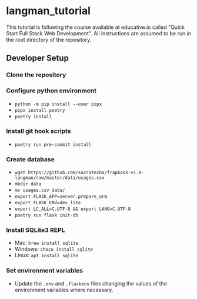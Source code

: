 # langman_tutorial

This tutorial is following the course available at educative.io called "Quick Start Full Stack Web Development". All instructions are assumed to be run in the root directory of the repository.

## Developer Setup

### Clone the repository

### Configure python environment

- `python -m pip install --user pipx`
- `pipx install poetry`
- `poetry install`

### Install git hook scripts

- `poetry run pre-commit install`

### Create database

- `wget https://github.com/socratecha/frapbook-v1.0-langman/raw/master/data/usages.csv`
- `mkdir data`
- `mv usages.csv data/`
- `export FLASK_APP=server.prepare_orm`
- `export FLASK_ENV=dev_lite`
- `export LC_ALL=C.UTF-8 && export LANG=C.UTF-8`
- `poetry run flask init-db`

### Install SQLite3 REPL

- Mac: `brew install sqlite`
- Windows: `choco install sqlite`
- Linux: `apt install sqlite`

### Set environment variables

- Update the `.env` and `.flaskenv` files changing the values of the environment variables where necessary.
